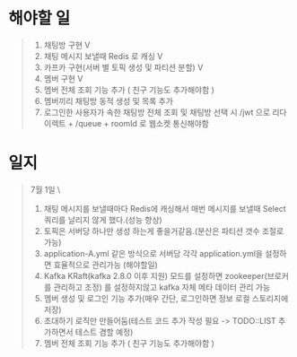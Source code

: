 # 해야할 일
> 1. 채팅방 구현 V
> 2. 채팅 메시지 보낼때 Redis 로 캐싱 V
> 3. 카프카 구현(서버 별 토픽 생성 및 파티션 분할) V
> 4. 멤버 구현 V
> 5. 멤버 전체 조회 기능 추가 ( 친구 기능도 추가해야함 )
> 6. 멤버끼리 채팅방 동적 생성 및 목록 추가
> 7. 로그인한 사용자가 속한 채팅방 전체 조회 및 채팅방 선택 시 /jwt 으로 리다이렉트 + /queue + roomId 로 웹소켓 통신해야함


# 일지
> 7월 1일 \
> 1. 채팅 메시지를 보낼때마다 Redis에 캐싱해서 매번 메시지를 보낼때 Select 쿼리를 날리지 않게 했다.(성능 향상)
> 2. 토픽은 서버당 하나만 생성 하는게 좋을거같음.(분산은 파티션 갯수 조절로 가능)
> 3. application-A.yml 같은 방식으로 서버당 각각 application.yml을 설정하면 효율적으로 관리가능 (해야할일) 
> 4. Kafka KRaft(kafka 2.8.0 이후 지원) 모드를 설정하면 zookeeper(브로커를 관리하고 조정) 를 설정하지않고 kafka 자체 메타 데이터 관리 가능
> 5. 멤버 생성 및 로그인 기능 추가(매우 간단, 로그인하면 정보 로컬 스토리지에 저장)
> 6. 초대하기 로직만 만들어둠(테스트 코드 추가 작성 필요 -> TODO::LIST 추가하면서 테스트 겸할 예정) 
> 7. 멤버 전체 조회 기능 추가 ( 친구 기능도 추가해야함 )